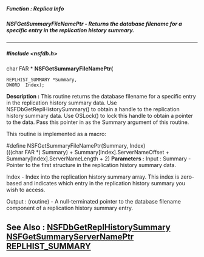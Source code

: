 ##### Function : Replica Info
##### NSFGetSummaryFileNamePtr - Returns the database filename for a specific entry in the replication history summary.
---
##### #include <nsfdb.h>
char FAR * **NSFGetSummaryFileNamePtr(**

	REPLHIST_SUMMARY *Summary,
	DWORD  Index);
**Description :**
This routine returns the database filename for a specific entry in the 
replication history summary data.  Use NSFDbGetReplHistorySummary() to obtain a 
handle to the replication history summary data.  Use OSLock() to lock this 
handle to obtain a pointer to the data.  Pass this pointer in as the Summary 
argument of this routine.

This routine is implemented as a macro:

#define NSFGetSummaryFileNamePtr(Summary, Index) \
   (((char FAR *) Summary) + Summary[Index].ServerNameOffset + \
                             Summary[Index].ServerNameLength + 2)
**Parameters :**
Input :
Summary  -  Pointer to the first structure in the replication history summary data.

Index  -  Index into the replication history summary array.  This index is zero-based and indicates which entry in the replication history summary you wish to access.

Output :
(routine)  -  A null-terminated pointer to the database filename component of a replication history summary entry.


**See Also :**
[NSFDbGetReplHistorySummary](D:/md_files/NSFDbGetReplHistorySummary.md)
[NSFGetSummaryServerNamePtr](D:/md_files/NSFGetSummaryServerNamePtr.md)
[REPLHIST_SUMMARY](D:/md_files/REPLHIST_SUMMARY.md)
---
